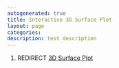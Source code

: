 ```yaml
---
autogenerated: true
title: Interactive 3D Surface Plot
layout: page
categories: 
description: test description
---
```


1.  REDIRECT [3D Surface Plot](3D_Surface_Plot)
